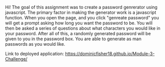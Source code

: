 Hi!  The goal of this assignment was to create a password genrerator using javascript.  The primary factor in making the generator work is a javascript function.  When you open the page, and you click "genreate password" you will get a prompt asking how long you want the password to be.  You will then be asked a series of questions about what characters you would like in your password.  After all of this, a randomly generated password will be given to you in the password box.  You are able to generate as man passwords as you would like.  

Link to deployed application: https://dominicfisher18.github.io/Module-3-Challenge/